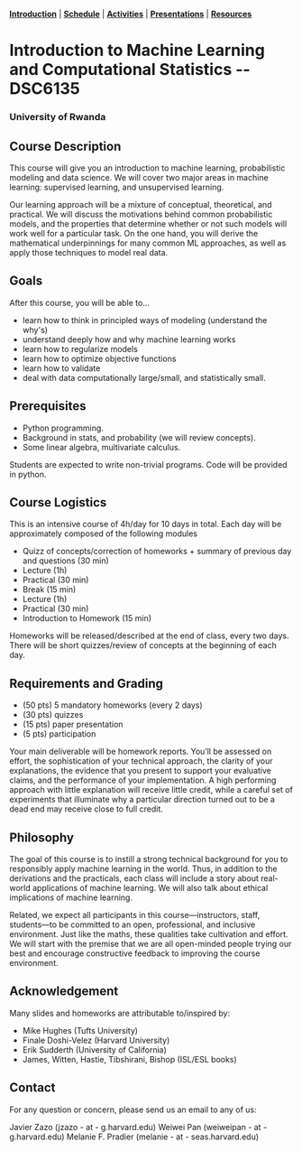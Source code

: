 [**Introduction**](https://melaniefp.github.io/intro_to_ML_DSC6135/) | [**Schedule**](schedule.html) | [**Activities**](activities.html) | [**Presentations**](papers/presentations.html) | [**Resources**](references.html)

# Introduction to Machine Learning and Computational Statistics -- DSC6135

### University of Rwanda

## Course Description

This course will give you an introduction to machine learning, probabilistic modeling and data science. We will cover two major areas in machine learning: supervised learning, and unsupervised learning.

Our learning approach will be a mixture of conceptual, theoretical, and practical. We will discuss the motivations behind common probabilistic models, and the properties that determine whether or not such models will work well for a particular task. On the one hand, you will derive the mathematical underpinnings for many common ML approaches, as well as apply those techniques to model real data.

## Goals
After this course, you will be able to...

- learn how to think in principled ways of modeling (understand the why's)
- understand deeply how and why machine learning works
- learn how to regularize models
- learn how to optimize objective functions
- learn how to validate
- deal with data computationally large/small, and statistically small.

## Prerequisites

- Python programming.
- Background in stats, and probability (we will review concepts).
- Some linear algebra, multivariate calculus.

Students are expected to write non-trivial programs. Code will be provided in python.

## Course Logistics

This is an intensive course of 4h/day for 10 days in total. Each day will be approximately composed of the following modules

* Quizz of concepts/correction of homeworks + summary of previous day and questions (30 min)
* Lecture (1h)
* Practical (30 min)
* Break (15 min)
* Lecture (1h)
* Practical (30 min)
* Introduction to Homework (15 min)


Homeworks will be released/described at the end of class, every two days.
There will be short quizzes/review of concepts at the beginning of each day.

## Requirements and Grading

- (50 pts) 5 mandatory homeworks (every 2 days)
- (30 pts) quizzes
- (15 pts) paper presentation
- (5 pts) participation

Your main deliverable will be homework reports. You’ll be assessed on effort, the sophistication of your technical approach, the clarity of your explanations, the evidence that you present to support your evaluative claims, and the performance of your implementation. A high performing approach with little explanation will receive little credit, while a careful set of experiments that illuminate why a particular direction turned out to be a dead end may receive close to full credit.

## Philosophy

The goal of this course is to instill a strong technical background for you to responsibly apply machine learning in the world. Thus, in addition to the derivations and the practicals, each class will include a story about real-world applications of machine learning. We will also talk about ethical implications of machine learning.

Related, we expect all participants in this course—instructors, staff, students—to be
committed to an open, professional, and inclusive environment. Just like the maths, these qualities take cultivation and effort. We will start with the premise that we are all open-minded people trying our best and encourage constructive feedback to improving the course environment.

## Acknowledgement

Many slides and homeworks are attributable to/inspired by:
* Mike Hughes (Tufts University)
* Finale Doshi-Velez (Harvard University)
* Erik Sudderth (University of California)
* James, Witten, Hastie, Tibshirani, Bishop (ISL/ESL books)

## Contact

For any question or concern, please send us an email to any of us:

Javier Zazo (jzazo - at - g.harvard.edu)
Weiwei Pan (weiweipan - at - g.harvard.edu)
Melanie F. Pradier (melanie - at - seas.harvard.edu)
